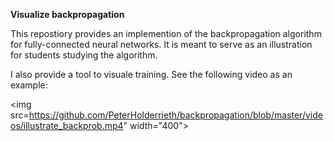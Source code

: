 **Visualize backpropagation**

This repostiory provides an implemention of the backpropagation algorithm for fully-connected
neural networks. It is meant to serve as an illustration for students studying the algorithm.

I also provide a tool to visuale training. See the following video as an example:

<img src=https://github.com/PeterHolderrieth/backpropagation/blob/master/videos/illustrate_backprob.mp4" width="400">
